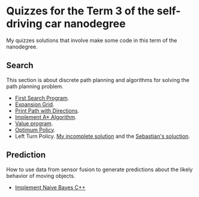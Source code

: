 # Quizzes for the Term 3 of the self-driving car nanodegree

My quizzes solutions that involve make some code in this term of the nanodegree.

## Search

This section is about discrete path planning and algorithms for solving the path planning problem.

* [First Search Program](search/first-search-program.py). 
* [Expansion Grid](search/expansion_grid.py).
* [Print Path with Directions](search/print-path.py).
* [Implement A* Algorithm](search/A-start.py).
* [Value program](search/value.py).
* [Optimum Policy](search/optimum_policy.py).
* Left Turn Policy. [My incomplete solution](search/left-turn-policy.py) and the [Sebastian's soluction](search/sebastian_solution).

## Prediction

How to use data from sensor fusion to generate predictions about the likely behavior of moving objects.

* [Implement Naive Bayes C++](prediction/naive-bayes)


